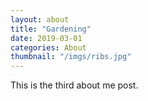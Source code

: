 ```yaml
---
layout: about
title: "Gardening"
date: 2019-03-01
categories: About
thumbnail: "/imgs/ribs.jpg"
---
```

This is the third about me post.
